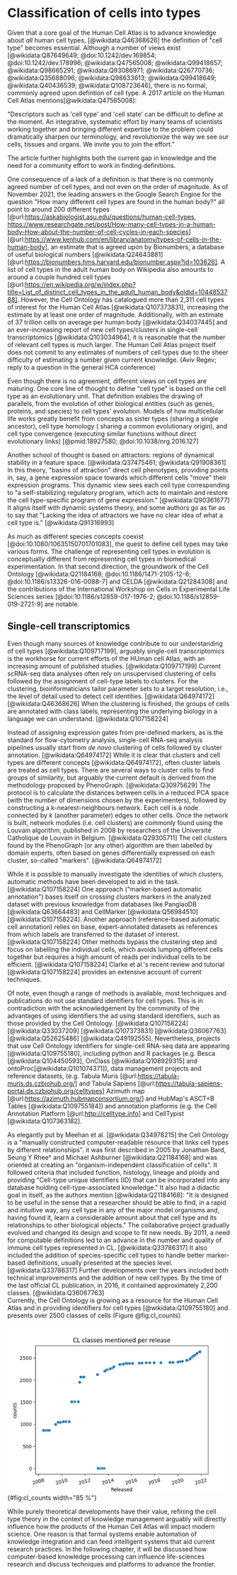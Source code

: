 # Classification of cells into types

Given that a core goal of the Human Cell Atlas is to advance knowledge about _all_ human cell types, [@wikidata:Q46368626] the definition of "cell type" becomes essential. 
Although a number of views exist [@wikidata:Q87649649; @doi:10.1242/dev.169854; @doi:10.1242/dev.178996; @wikidata:Q47565008; @wikidata:Q99418657; @wikidata:Q98665291; @wikidata:Q93086971; @wikidata:Q26770736; @wikidata:Q35688096; @wikidata:Q98633613; @wikidata:Q99418649; @wikidata:Q40436539; @wikidata:Q108723646], there is no formal, commonly agreed upon defintion of cell type. 
A 2017 article on the Human Cell Atlas mentions[@wikidata:Q47565008]: 

"Descriptors such as 'cell type' and 'cell state' can be difficult to define at the moment. An integrative, systematic effort by many teams of scientists working together and bringing different expertise to the problem could dramatically sharpen our terminology, and revolutionize the way we see our cells, tissues and organs. We invite you to join the effort." 

The article further highlights both the current gap in knowledge and the need for a community effort to work in finding definitions. 

One consequence of a lack of a definition is that there is no commonly agreed number of cell types, and not even on the order of magnitude. 
As of November 2021, the leading answers in the Google Search Engine for the question "How many different cell types are found in the human body?" all point to around 200 different types [@url:https://askabiologist.asu.edu/questions/human-cell-types, https://www.researchgate.net/post/How-many-cell-types-in-a-human-body-How-about-the-number-of-cell-cycles-in-each-species] [@url:https://www.kenhub.com/en/library/anatomy/types-of-cells-in-the-human-body], an estimate that is agreed upon by Bionumbers, a database of useful biological numbers [@wikidata:Q24643881] [@url:https://bionumbers.hms.harvard.edu/bionumber.aspx?id=103626].
A list of cell types in the adult human body on Wikipedia also amounts to around a couple hundred cell types [@url:https://en.wikipedia.org/w/index.php?title=List_of_distinct_cell_types_in_the_adult_human_body&oldid=1044853788].
However, the Cell Ontology has catalogued more than 2,311 cell types of interest for the Human Cell Atlas [@wikidata:Q107373831], increasing the estimate by at least one order of magnitude. 
Additionally, with an estimate of 37 trillion cells on average per human body [@wikidata:Q34037445] and an ever-increasing report of new cell types/clusters in single-cell transcriptomics [@wikidata:Q103034964], it is reasonable that the number of relevant cell types is much larger.
The Human Cell Atlas project itself does not commit to any estimates of numbers of cell types due to the sheer difficulty of estimating a number given current knowledge. (Aviv Regev; reply to a question in the general HCA conference) 

<!-- Adapted from https://github.com/lubianat/technotype/blob/9f428cbcf8e8a8d2843faac684275fb0c37914ed/content/02.introduction.md BEGIN-->

Even though there is no agreement, different views on cell types are maturing. 
One core line of thought to define "cell type" is based on the cell type as an evolutionary unit. 
That definition enables the drawing of parallels, from the evolution of other biological entities (such as genes, proteins, and species) to cell types' evolution. 
Models of how multicellular life works greatly benefit from concepts as sister types (sharing a single ancestor), cell type homology ( sharing a common evolutionary origin), and cell type convergence (executing similar functions without direct evolutionary links) [@pmid:18927580; @doi:10.1038/nrg.2016.127]

Another school of thought is based on attractors: regions of dynamical stability in a feature space. [@wikidata:Q37475461; @wikidata:Q91908361] 
In this theory, "basins of attraction" direct cell phenotypes, providing points in, say, a gene expression space towards which different cells "move" their expression programs. 
This dynamic view sees each cell type corresponding to "a self-stabilizing regulatory program, which acts to maintain and restore the cell type-specific program of gene expression." [@wikidata:Q90361677] 
It aligns itself with dynamic systems theory, and some authors go as far as to say that "Lacking the idea of attractors we have no clear idea of what a cell type is." [@wikidata:Q91316993]

As much as different species concepts coexist [@doi:10.1080/10635150701701083], the quest to define cell types may take various forms.
The challenge of representing cell types in evolution is conceptually different from representing cell types in biomedical experimentation. 
In that second direction, the groundwork of the Cell Ontology [@wikidata:Q21184168; @doi:10.1186/1471-2105-12-6; @doi:10.1186/s13326-016-0088-7] and CELDA [@wikidata:Q21284308] and the contributions of the International Workshop on Cells in Experimental Life Sciences series [@doi:10.1186/s12859-017-1976-2; @doi:10.1186/s12859-019-2721-9] are notable. 

<!-- Text from https://github.com/lubianat/technotype/blob/9f428cbcf8e8a8d2843faac684275fb0c37914ed/content/02.introduction.md END-->

## Single-cell transcriptomics

Even though many sources of knowledge contribute to our understanding of cell types [@wikidata:Q109717199], arguably single-cell transcriptomics is the workhorse for current efforts of the HUman cell Atlas, with an increasing amount of published studies. [@wikidata:Q109717199]
Current scRNA-seq data analyses often rely on unsupervised clustering of cells followed by the assignment of cell-type labels to clusters.
For the clustering, bioinformaticians tailor parameter sets to a target resolution, i.e., the level of detail used to detect cell identities. [@wikidata:Q64974172] [@wikidata:Q46368626]
 When the clustering is finished, the groups of cells are annotated with class labels, representing the underlying biology in a language we can understand. [@wikidata:Q107158224]


Instead of assigning expression gates from pre-defined markers, as is the standard for flow-cytometry analysis, single-cell RNA-seq analysis pipelines usually start from _de novo_ clustering of cells followed by cluster annotation. [@wikidata:Q64974172]
While it is clear that clusters and cell types are different concepts [@wikidata:Q64974172], often cluster labels are treated as cell types. 
There are several ways to cluster cells to find groups of similarity, but arguably the current default is derived from the methodology proposed by PhenoGraph. [@wikidata:Q30975629]
The protocol is to calculate the distances between cells in a reduced PCA space (with the number of dimensions chosen by the experimenters), followed by constructing a k-nearest-neighbours network. 
Each cell is a node connected by _k_ (another parameter) edges to other cells. 
Once the network is built, network modules (i.e. cell clusters) are commonly found using the Louvain algorithm, published in 2008 by researchers of the Université Catholique de Louvain in Belgium. [@wikidata:Q29305711]
The cell clusters found by the PhenoGraph (or any other) algorithm are then labelled by domain experts, often based on genes differentially expressed on each cluster, so-called "markers". [@wikidata:Q64974172]

While it is possible to manually investigate the identities of which clusters, automatic methods have been developed to aid in the task. [@wikidata:Q107158224]
One approach ("marker-based automatic annotation") bases itself on crossing clusters markers in the analyzed dataset with previous knowledge from databases like PanglaoDB [@wikidata:Q63664483] and CellMarker [@wikidata:Q56984510] [@wikidata:Q107158224].
Another approach (reference-based automatic cell annotation) relies on base, expert-annotated datasets as references from which labels are transferred to the dataset of interest. [@wikidata:Q107158224] 
Other methods bypass the clustering step and focus on labelling the individual cells, which avoids lumping different cells together but requires a high amount of reads per individual cells to be efficient. [@wikidata:Q107158224] 
Clarke et al.'s recent review and tutorial [@wikidata:Q107158224] provides an extensive account of current techniques. 

Of note, even though a range of methods is available, most techniques and publications do not use standard identifiers for cell types. 
This is in contradiction with the acknowledgement by the community of the advantages of using identifiers the ad using standard identifiers, such as those provided by the Cell Ontology. [@wikidata:Q107158224] [@wikidata:Q33037209] [@wikidata:Q107373831] [@wikidata:Q36067763] [@wikidata:Q52625486]  [@wikidata:Q49192555].
Nevertheless, projects that use Cell Ontology identifiers for single-cell RNA-seq data are appearing [@wikidata:Q109755180], including python and R packages (e.g. Besca [@wikidata:Q104450593], OnClass [@wikidata:Q108929315] and ontoProc[@wikidata:Q101074371]), data management projects and reference datasets, (e.g. Tabula Muris [@url:https://tabula-muris.ds.czbiohub.org/] and Tabula Sapiens [@url:https://tabula-sapiens-portal.ds.czbiohub.org/celltypes] Azimuth map [@url:https://azimuth.hubmapconsortium.org/] and HubMap's ASCT+B Tables [@wikidata:Q109755184]) and annotation platforms (e.g. the Cell Annotation Platform [@url:http://celltype.info] and CellTypist [@wikidata:Q107363182].

As elegantly put by Meehan et al. [@wikidata:Q34978215] the Cell Ontology is a "manually constructed computer-readable resource that links cell types by different relationships".
it was first described in 2005 by Jonathan Bard, Seung Y Rhee† and Michael Ashburner [@wikidata:Q21184168] and was oriented at creating an "organism-independent classification of cells".
It followed criteria that included function, histology, lineage and ploidy and providing "Cell-type unique identifiers (ID) that can be incorporated into any database holding cell-type-associated knowledge." 
It also had a didactic goal in itself, as the authors mention [@wikidata:Q21184168]: 
"It is designed to be useful in the sense that a researcher should be able to find, in a rapid and intuitive way, any cell type in any of the major model organisms and, having found it, learn a considerable amount about that cell type and its relationships to other biological objects."
The collaborative project gradually evolved and changed its design and scope to fit new needs. 
By 2011, a need for computable definitions led to an advance in the number and quality of immune cell types represented in CL. [@wikidata:Q33786317] 
It also included the addition of species-specific cell types to handle better marker-based definitions, usually presented at the species level. [@wikidata:Q33786317] 
Further developments over the years included both technical improvements and the addition of new cell types. 
By the time of the last official CL publication, in 2016, it contained approximately 2,200 classes.   [@wikidata:Q36067763]  
Currently, the Cell Ontology is growing as a resource for the Human Cell Atlas and in providing identifiers for cell types [@wikidata:Q109755180] and presents over 2500 classes of cells (Figure @fig:cl_counts)

![Cell Ontology counts per release. Some releases around 2014 are not available anymore, thus yielding 0 counts.](https://github.com/lubianat/cell_ontology_count/blob/master/results/classes_per_release.png?raw=true){#fig:cl_counts width="85 %"}

While purely theoretical developments have their value, refining the cell type theory in the context of knowledge management arguably will directly influence how the products of the Human Cell Atlas will impact modern science. 
One reason is that formal systems enable automation of knowledge integration and can feed intelligent systems that aid current research practices. 
In the following chapter, it will be discussed how computer-based knowledge processing can influence life-sciences research and discuss techniques and platforms to advance the frontier. 